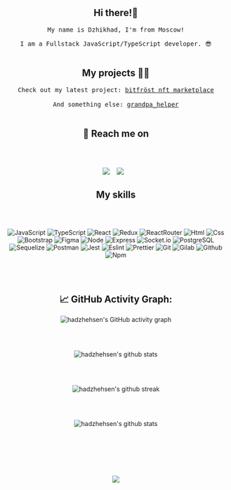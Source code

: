 <h2 align="center">Hi there!🤘</h2>
<p align="center">
  <samp>My name is Dzhikhad, I'm from Moscow! <br> <br> I am a Fullstack JavaScript/TypeScript developer. 😎
  </samp>
  <br> <br>
</p>


<h2 align="center">My projects 👨‍💻</h2>

<p align="center">
  <samp>Check out my latest project: <a href="https://github.com/hadzhehsen/elbrus_smart_chain" target="_blank">bitfröst nft marketplace</a>
  </samp>
  <br> <br>
  <samp>And something else: <a href="https://github.com/hadzhehsen/ded-helper" target="_blank">grandpa_helper</a>
  </samp>
  <br> <br>
</p>


<h2 align="center">💬 Reach me on</h2>

<br><br>

<p align="center" align='right'>
  <a target="_blank" href="mailto:skiptomylou999@gmail.com"><img
    src="https://img.shields.io/badge/Gmail-20232A?style=for-the-badge&logo=gmail"/></a>&nbsp;&nbsp;&nbsp;
  <a target="_blank" href="https://t.me/hadzhehsen"><img
    src="https://img.shields.io/badge/Telegram-20232A?style=for-the-badge&logo=telegram"/></a>&nbsp;&nbsp;&nbsp;
</p>

<h2 align="center">My skills</h2>

<br><br>

<div align="center">
  
  ![JavaScript](https://img.shields.io/badge/JavaScript-20232A?style=for-the-badge&logo=javascript) ![TypeScript](https://img.shields.io/badge/TypeScript-20232A?style=for-the-badge&logo=typescript) ![React](https://img.shields.io/badge/React-20232A?style=for-the-badge&logo=react) ![Redux](https://img.shields.io/badge/Redux-20232A?style=for-the-badge&logo=redux&logoColor=7749BD) ![ReactRouter](https://img.shields.io/badge/React_Router-20232A?style=for-the-badge&logo=react-router) ![Html](https://img.shields.io/badge/HTML5-20232A?style=for-the-badge&logo=html5) ![Css](https://img.shields.io/badge/CSS3-20232A?style=for-the-badge&logo=css3&logoColor=369AD6) ![Bootstrap](https://img.shields.io/badge/Bootstrap-20232A?style=for-the-badge&logo=bootstrap) ![Figma](https://img.shields.io/badge/figma-20232A?style=for-the-badge&logo=figma) ![Node](https://img.shields.io/badge/node-20232A?style=for-the-badge&logo=node.js) ![Express](https://img.shields.io/badge/express-20232A?style=for-the-badge&logo=express) ![Socket.io](https://img.shields.io/badge/socket.io-20232A?style=for-the-badge&logo=socket.io) ![PostgreSQL](https://img.shields.io/badge/postgresql-20232A?style=for-the-badge&logo=postgresql) ![Sequelize](https://img.shields.io/badge/Sequelize-20232A?style=for-the-badge&logo=Sequelize) ![Postman](https://img.shields.io/badge/postman-20232A?style=for-the-badge&logo=postman) ![Jest](https://img.shields.io/badge/jest-20232A?style=for-the-badge&logo=jest&logoColor=99424F) ![Eslint](https://img.shields.io/badge/eslint-20232A?style=for-the-badge&logo=eslint&logoColor=7C7CEA) ![Prettier](https://img.shields.io/badge/prettier-20232A?style=for-the-badge&logo=prettier) ![Git](https://img.shields.io/badge/git-20232A?style=for-the-badge&logo=git) ![Gilab](https://img.shields.io/badge/gitlab-20232A?style=for-the-badge&logo=gitlab) ![Github](https://img.shields.io/badge/github-20232A?style=for-the-badge&logo=github) ![Npm](https://img.shields.io/badge/npm-20232A?style=for-the-badge&logo=npm)

</div>

<div align="center">

  <br><br>

  <h2> 📈 GitHub Activity Graph: </h2>

  ![hadzhehsen's GitHub activity graph](https://activity-graph.herokuapp.com/graph?username=hadzhehsen&hide_border=true&theme=redical)

  <br><br>

  ![hadzhehsen's github stats](https://github-readme-stats.vercel.app/api/top-langs/?username=hadzhehsen&theme=radical)

  <br><br>

  ![hadzhehsen's github streak](https://github-readme-streak-stats.herokuapp.com/?user=hadzhehsen&theme=radical)

  <br><br>

  ![hadzhehsen's github
  stats](https://github-readme-stats.vercel.app/api?username=hadzhehsen&show_icons=true&theme=radical&include_all_commits=true)

  <br><br>

  <br> <br>

  ![](https://visitor-badge.glitch.me/badge?page_id=hadzhehsen)

</div>
